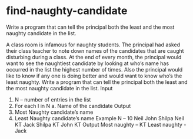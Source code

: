 # find-naughty-candidate
Write a program that can tell the principal both the least and the most naughty candidate in the list.

A class room is infamous for naughty students. The principal had asked their class teacher to note
down names of the candidates that are caught disturbing during a class. At the end of every month,
the principal would want to see the naughtiest candidate by looking at who’s name has occurred in
the list the highest number of times. Also the principal would like to know if any one is doing better
and would want to know who’s the least naughty.
Write a program that can tell the principal both the least and the most naughty candidate in the list.
Input
1. N – number of entries in the list
2. For each I in N
a. Name of the candidate
Output
1. Most Naughty candidate’s name
2. Least Naughty candidate’s name
Example
N – 10
Neil
John
Shilpa
Neil
KT
Jack
Shilpa
KT
John
KT
Output
Most naughty – KT
Least naughty - Jack
